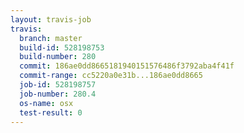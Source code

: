 ```yaml
---
layout: travis-job
travis:
  branch: master
  build-id: 528198753
  build-number: 280
  commit: 186ae0dd8665181940151576486f3792aba4f41f
  commit-range: cc5220a0e31b...186ae0dd8665
  job-id: 528198757
  job-number: 280.4
  os-name: osx
  test-result: 0
---
```


